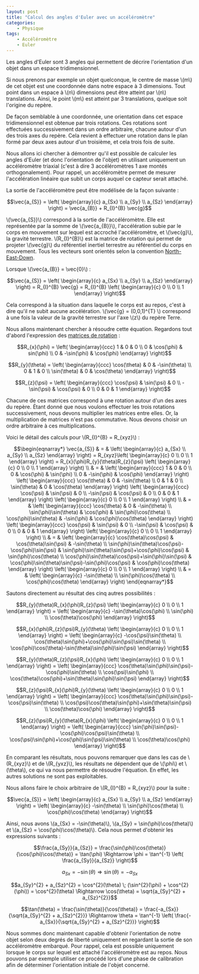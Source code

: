```yaml
---
layout: post
title: "Calcul des angles d'Euler avec un accéléromètre"
categories:
    - Physique
tags:
    - Accéléromètre
    - Euler
---
```

Les angles d'Euler sont 3 angles qui permettent de décrire l'orientation d'un objet dans un espace tridimensionnel.

Si nous prenons par exemple un objet quelconque, le centre de masse \\(m\\) de cet objet est une coordonnée dans notre espace à 3 dimensions. Tout point dans un espace à \\(n\\) dimensions peut être atteint par \\(n\\) translations. Ainsi, le point \\(m\\) est atteint par 3 translations, quelque soit l'origine du repère.

De façon semblable à une coordonnée, une orientation dans cet espace tridimensionnel est obtenue par trois rotations. Ces rotations sont effectuées successivement dans un ordre arbitraire, chacune autour d'un des trois axes du repère. Cela revient à effectuer une rotation dans le plan formé par deux axes autour d'un troisième, et cela trois fois de suite.

Nous allons ici chercher à démontrer qu'il est possible de calculer les angles d'Euler (et donc l'orientation de l'objet) en utilisant uniquement un accéléromètre triaxial (c'est à dire 3 accéléromètres 1 axe montés orthogonalement). Pour rappel, un accéléromètre permet de mesurer l'accélération linéaire que subit un corps auquel ce capteur serait attaché.

La sortie de l'accéléromètre peut être modélisée de la façon suivante :

$$\vec{a_{S}} =
\left( \begin{array}{c} a_{Sx} \\ a_{Sy} \\ a_{Sz} \end{array} \right) =
\vec{a_{B}} + R_{I}^{B} \vec{g}$$

<!--more-->

\\(\vec{a_{S}}\\) correspond à la sortie de l'accéléromètre. Elle est représentée par la somme de \\(\vec{a_{B}}\\), l'accélération subie par le corps en mouvement sur lequel est accroché l'accéléromètre, et \\(\vec{g}\\), la gravité terrestre. \\(R_{I}^{B}\\) est la matrice de rotation qui permet de projeter \\(\vec{g}\\) du référentiel inertiel terrestre au référentiel du corps en mouvement. Tous les vecteurs sont orientés selon la convention [North-East-Down][NED].

Lorsque \\(\vec{a_{B}} = \vec{0}\\) :

$$\vec{a_{S}} =
\left( \begin{array}{c} a_{Sx} \\ a_{Sy} \\ a_{Sz} \end{array} \right) =
R_{I}^{B} \vec{g} =
R_{I}^{B} \left( \begin{array}{c} 0 \\ 0 \\ 1 \end{array} \right)$$

Cela correspond à la situation dans laquelle le corps est au repos, c'est à dire qu'il ne subit aucune accélération. \\(\vec{g} = (0,0,1)^{T} \\) correspond à une fois la valeur de la gravité terrestre sur l'axe \\(z\\) du repère Terre.

Nous allons maintenant chercher à résoudre cette équation. Regardons tout d'abord l'expression des [matrices de rotation][Rotation Matrix] :

$$R_{x}(\phi) =
\left( \begin{array}{ccc} 1 & 0 & 0 \\ 0 & \cos(\phi) & sin(\phi) \\ 0 & -\sin(\phi) & \cos(\phi) \end{array} \right)$$

$$R_{y}(\theta) =
\left( \begin{array}{ccc} \cos(\theta) & 0 & -\sin(\theta) \\ 0 & 1 & 0 \\ \sin(\theta) & 0 & \cos(\theta) \end{array} \right)$$

$$R_{z}(\psi) =
\left( \begin{array}{ccc} \cos(\psi) & \sin(\psi) & 0 \\ -\sin(\psi) & \cos(\psi) & 0 \\ 0 & 0 & 1 \end{array} \right)$$

Chacune de ces matrices correspond à une rotation autour d'un des axes du repère. Étant donné que nous voulons effectuer les trois rotations successivement, nous devons multiplier les matrices entre elles. Or, la multiplication de matrices n'est pas commutative. Nous devons choisir un ordre arbitraire à ces multiplications.

Voici le détail des calculs pour \\(R_{I}^{B} = R_{xyz}\\) :

$$\begin{eqnarray*}
\vec{a_{S}} & = &
\left( \begin{array}{c} a_{Sx} \\ a_{Sy} \\ a_{Sz} \end{array} \right) =
R_{xyz}\left( \begin{array}{c} 0 \\ 0 \\ 1 \end{array} \right) =
R_{x}(\phi)R_{y}(\theta)R_{z}(\psi) \left( \begin{array}{c} 0 \\ 0 \\ 1 \end{array} \right) \\ & = &
\left( \begin{array}{ccc} 1 & 0 & 0 \\ 0 & \cos(\phi) & \sin(\phi) \\ 0 & -\sin(\phi) & \cos(\phi) \end{array} \right) \left( \begin{array}{ccc} \cos(\theta) & 0 & -\sin(\theta) \\ 0 & 1 & 0 \\ \sin(\theta) & 0 & \cos(\theta) \end{array} \right) \left( \begin{array}{ccc} \cos(\psi) & \sin(\psi) & 0 \\ -\sin(\psi) & \cos(\psi) & 0 \\ 0 & 0 & 1 \end{array} \right) \left( \begin{array}{c} 0 \\ 0 \\ 1 \end{array} \right) \\ & = &
\left( \begin{array}{ccc} \cos(\theta) & 0 & -\sin(\theta) \\ \sin(\phi)\sin(\theta) & \cos(\phi) & \sin(\phi)\cos(\theta) \\ \cos(\phi)\sin(\theta) & -\sin(\phi) & \cos(\phi)\cos(\theta) \end{array} \right) \left( \begin{array}{ccc} \cos(\psi) & \sin(\psi) & 0 \\ -\sin(\psi) & \cos(\psi) & 0 \\ 0 & 0 & 1 \end{array} \right) \left( \begin{array}{c} 0 \\ 0 \\ 1 \end{array} \right) \\ & = &
\left( \begin{array}{c} \cos(\theta)\cos(\psi) & \cos(\theta)\sin(\psi) & -\sin(\theta) \\ \sin(\phi)\sin(\theta)\cos(\psi)-\cos(\phi)\sin(\psi) & \sin(\phi)\sin(\theta)\sin(\psi)+\cos(\phi)\cos(\psi) & \sin(\phi)\cos(\theta) \\ \cos(\phi)\sin(\theta)\cos(\psi)+\sin(\phi)\sin(\psi) & \cos(\phi)\sin(\theta)\sin(\psi)-\sin(\phi)\cos(\psi) & \cos(\phi)\cos(\theta) \end{array} \right) \left( \begin{array}{c} 0 \\ 0 \\ 1 \end{array} \right) \\ & = &
\left( \begin{array}{c} -\sin(\theta) \\ \sin(\phi)\cos(\theta) \\ \cos(\phi)\cos(\theta) \end{array} \right)
\end{eqnarray*}$$

Sautons directement au résultat des cinq autres possibilités :

$$R_{y}(\theta)R_{x}(\phi)R_{z}(\psi) \left( \begin{array}{c} 0 \\ 0 \\ 1 \end{array} \right) =
\left( \begin{array}{c} -\sin(\theta)\cos(\phi) \\ \sin(\phi) \\ \cos(\theta)\cos(\phi) \end{array} \right)$$

$$R_{x}(\phi)R_{z}(\psi)R_{y}(\theta) \left( \begin{array}{c} 0 \\ 0 \\ 1 \end{array} \right) =
\left( \begin{array}{c} -\cos(\psi)\sin(\theta) \\ \cos(\theta)\sin(\phi)+\cos(\phi)\sin(\psi)\sin(\theta) \\ \cos(\phi)\cos(\theta)-\sin(\theta)\sin(\phi)\sin(\psi) \end{array} \right)$$

$$R_{y}(\theta)R_{z}(\psi)R_{x}(\phi) \left( \begin{array}{c} 0 \\ 0 \\ 1 \end{array} \right) =
\left( \begin{array}{ccc} \cos(\theta)\sin(\phi)\sin(\psi)-\cos(\phi)\sin(\theta) \\ \cos(\psi)\sin(\phi) \\ \cos(\theta)\cos(\phi)+\sin(\theta)\sin(\phi)\sin(\psi) \end{array} \right)$$

$$R_{z}(\psi)R_{x}(\phi)R_{y}(\theta) \left( \begin{array}{c} 0 \\ 0 \\ 1 \end{array} \right) =
\left( \begin{array}{ccc} \cos(\theta)\sin(\phi)\sin(\psi)-\cos(\psi)\sin(\theta) \\ \cos(\psi)\cos(\theta)\sin(\phi)+\sin(\theta)\sin(\psi) \\ \cos(\theta)\cos(\phi) \end{array} \right)$$

$$R_{z}(\psi)R_{y}(\theta)R_{x}(\phi) \left( \begin{array}{c} 0 \\ 0 \\ 1 \end{array} \right) =
\left( \begin{array}{ccc} \sin(\phi)\sin(\psi)-\cos(\phi)\cos(\psi)\sin(\theta) \\ \cos(\psi)\sin(\phi)+\cos(\phi)\sin(\psi)\sin(\theta) \\ \cos(\theta)\cos(\phi) \end{array} \right)$$

En comparant les résultats, nous pouvons remarquer que dans les cas de \\(R_{xyz}\\) et de \\(R_{yxz}\\), les résultats ne dépendent que de \\(\phi\\) et \\(\theta\\), ce qui va nous permettre de résoudre l'équation. En effet, les autres solutions ne sont pas exploitables.

Nous allons faire le choix arbitraire de  \\(R_{I}^{B} = R_{xyz}\\) pour la suite :

$$\vec{a_{S}} =
\left( \begin{array}{c} a_{Sx} \\ a_{Sy} \\ a_{Sz} \end{array} \right) =
\left( \begin{array}{c} -\sin(\theta) \\ \sin(\phi)\cos(\theta) \\ \cos(\phi)\cos(\theta) \end{array} \right)$$

Ainsi, nous avons \\(a_{Sx} = -\sin(\theta)\\), \\(a_{Sy} = \sin(\phi)\cos(\theta)\\) et \\(a_{Sz} = \cos(\phi)\cos(\theta)\\). Cela nous permet d'obtenir les expressions suivants :

$$\frac{a_{Sy}}{a_{Sz}} =
\frac{\sin(\phi)\cos(\theta)}{\cos(\phi)\cos(\theta)} =
\tan(\phi) \Rightarrow \phi =
\tan^{-1} \left( \frac{a_{Sy}}{a_{Sz}} \right)$$

$$a_{Sx} =
-\sin(\theta) \Rightarrow \sin(\theta) =
-a_{Sx}$$

$$a_{Sy}^{2} + a_{Sz}^{2} =
\cos^{2}(\theta) \; (\sin^{2}(\phi) + \cos^{2}(\phi)) =
\cos^{2}(\theta) \Rightarrow \cos(\theta) =
\sqrt{a_{Sy}^{2} + a_{Sz}^{2}}$$

$$\tan(\theta) =
\frac{\sin(\theta)}{\cos(\theta)} =
\frac{-a_{Sx}}{\sqrt{a_{Sy}^{2} + a_{Sz}^{2}}} \Rightarrow \theta =
\tan^{-1} \left( \frac{-a_{Sx}}{\sqrt{a_{Sy}^{2} + a_{Sz}^{2}}} \right)$$

Nous sommes donc maintenant capable d'obtenir l'orientation de notre objet selon deux degrés de liberté uniquement en regardant la sortie de son accéléromètre embarqué. Pour rappel, cela est possible uniquement lorsque le corps sur lequel est attaché l'accéléromètre est au repos. Nous pouvons par exemple utiliser ce procédé lors d'une phase de calibration afin de déterminer l'orientation initiale de l'objet concerné.

[Rotation Matrix]: https://en.wikipedia.org/wiki/Rotation_matrix
[NED]: https://en.wikipedia.org/wiki/North_east_down
